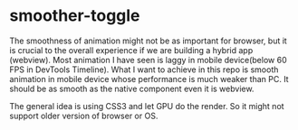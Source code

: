 # smoother-toggle

The smoothness of animation might not be as important for browser, but it is crucial to the overall experience if we are building a hybrid app (webview). Most animation I have seen is laggy in mobile device(below 60 FPS in DevTools Timeline). What I want to achieve in this repo is smooth animation in mobile device whose performance is much weaker than PC. It should be as smooth as the native component even it is webview.

The general idea is using CSS3 and let GPU do the render. So it might not support older version of browser or OS.
